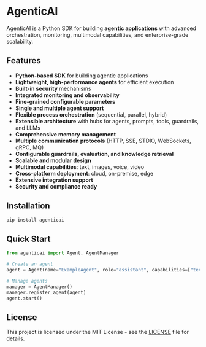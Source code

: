 # AgenticAI

AgenticAI is a Python SDK for building **agentic applications** with advanced orchestration, monitoring, multimodal capabilities, and enterprise-grade scalability.

## Features

- **Python-based SDK** for building agentic applications
- **Lightweight, high-performance agents** for efficient execution
- **Built-in security** mechanisms
- **Integrated monitoring and observability**
- **Fine-grained configurable parameters**
- **Single and multiple agent support**
- **Flexible process orchestration** (sequential, parallel, hybrid)
- **Extensible architecture** with hubs for agents, prompts, tools, guardrails, and LLMs
- **Comprehensive memory management**
- **Multiple communication protocols** (HTTP, SSE, STDIO, WebSockets, gRPC, MQ)
- **Configurable guardrails, evaluation, and knowledge retrieval**
- **Scalable and modular design**
- **Multimodal capabilities**: text, images, voice, video
- **Cross-platform deployment**: cloud, on-premise, edge
- **Extensive integration support**
- **Security and compliance ready**

## Installation

```bash
pip install agenticai
```

## Quick Start

```python
from agenticai import Agent, AgentManager

# Create an agent
agent = Agent(name="ExampleAgent", role="assistant", capabilities=["text"], config={})

# Manage agents
manager = AgentManager()
manager.register_agent(agent)
agent.start()
```

## License

This project is licensed under the MIT License - see the [LICENSE](LICENSE) file for details.
